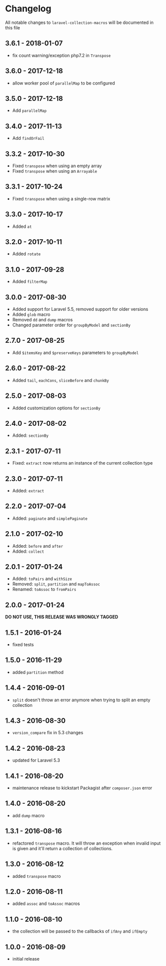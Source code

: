 # Changelog

All notable changes to `laravel-collection-macros` will be documented in this file

## 3.6.1 - 2018-01-07
- fix count warning/exception php7.2 in `Transpose`

## 3.6.0 - 2017-12-18
- allow worker pool of `parallelMap` to be configured

## 3.5.0 - 2017-12-18
- Add `parallelMap`

## 3.4.0 - 2017-11-13
- Add `findOrFail`

## 3.3.2 - 2017-10-30
- Fixed `transpose` when using an empty array
- Fixed `transpose` when using an `Arrayable`

## 3.3.1 - 2017-10-24
- Fixed `transpose` when using a single-row matrix

## 3.3.0 - 2017-10-17
- Added `at`

## 3.2.0 - 2017-10-11
- Added `rotate`

## 3.1.0 - 2017-09-28
- Added `filterMap`

## 3.0.0 - 2017-08-30
- Added support for Laravel 5.5, removed support for older versions
- Added `glob` macro
- Removed `dd` and `dump` macros
- Changed parameter order for `groupByModel` and `sectionBy`

## 2.7.0 - 2017-08-25
- Add `$itemsKey` and `$preserveKeys` parameters to `groupByModel`

## 2.6.0 - 2017-08-22

- Added `tail`, `eachCons`, `sliceBefore` and `chunkBy`

## 2.5.0 - 2017-08-03
- Added customization options for `sectionBy`

## 2.4.0 - 2017-08-02
- Added: `sectionBy`

## 2.3.1 - 2017-07-11
- Fixed: `extract` now returns an instance of the current collection type

## 2.3.0 - 2017-07-11
- Added: `extract`

## 2.2.0 - 2017-07-04
- Added: `paginate` and `simplePaginate`

## 2.1.0 - 2017-02-10
- Added: `before` and `after`
- Added: `collect`

## 2.0.1 - 2017-01-24

- Added: `toPairs` and `withSize`
- Removed: `split`, `partition` and `mapToAssoc`
- Renamed: `toAssoc` to `fromPairs`

## 2.0.0 - 2017-01-24

**DO NOT USE, THIS RELEASE WAS WRONGLY TAGGED**

## 1.5.1 - 2016-01-24
- fixed tests

## 1.5.0 - 2016-11-29
- added `partition` method

## 1.4.4 - 2016-09-01
- `split` doesn't throw an error anymore when trying to split an empty collection

## 1.4.3 - 2016-08-30
- `version_compare` fix in 5.3 changes

## 1.4.2 - 2016-08-23
- updated for Laravel 5.3

## 1.4.1 - 2016-08-20

- maintenance release to kickstart Packagist after `composer.json` error

## 1.4.0 - 2016-08-20

- add `dump` macro

## 1.3.1 - 2016-08-16

- refactored `transpose` macro. It will throw an exception when invalid input is given and it'll return a collection of collections.

## 1.3.0 - 2016-08-12

- added `transpose` macro

## 1.2.0 - 2016-08-11

- added `assoc` and `toAssoc` macros

## 1.1.0 - 2016-08-10

- the collection will be passed to the callbacks of `ifAny` and `ifEmpty`

## 1.0.0 - 2016-08-09

- initial release
